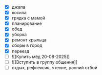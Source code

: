 - [x] джапа 
- [x] косила
- [x] грядка с мамой
- [x] планирование
- [x] обед
- [x] уборка
- [x] ремонт крыльца
- [x] сборы в город
- [x] переезд
- [ ] ![[Купить мёд 20-08-2025]]
- [ ] ![[Вступить в группу общения]]
- [ ] отдых, рефлексия, чтение, ранний отбой